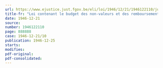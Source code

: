 ```yaml
---
url: https://www.ejustice.just.fgov.be/eli/loi/1946/12/21/1946122110/justel
title-fr: "Loi contenant le budget des non-valeurs et des remboursements pour l'exercice 1945"
date: 1946-12-21
source:
number: 1946122110
page: 888888
case: 1946-12-21/10
publication: 1946-12-25
starts:
modifies:
pdf-original:
pdf-consolidated:
---
```


